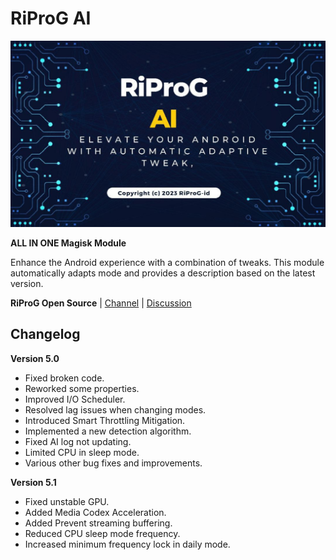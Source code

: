 # RiProG AI

![RiProG AI Banner](https://raw.githubusercontent.com/RiProG-id/RiProG-AI/main/banner.jpg)

**ALL IN ONE Magisk Module**

Enhance the Android experience with a combination of tweaks. This module automatically adapts mode and provides a description based on the latest version.

**RiProG Open Source** | [Channel](https://t.me/RiOpSo) | [Discussion](https://t.me/RiOpSoDisc)

## Changelog

**Version 5.0**

- Fixed broken code.
- Reworked some properties.
- Improved I/O Scheduler.
- Resolved lag issues when changing modes.
- Introduced Smart Throttling Mitigation.
- Implemented a new detection algorithm.
- Fixed AI log not updating.
- Limited CPU in sleep mode.
- Various other bug fixes and improvements.

**Version 5.1**

- Fixed unstable GPU.
- Added Media Codex Acceleration.
- Added Prevent streaming buffering.
- Reduced CPU sleep mode frequency.
- Increased minimum frequency lock in daily mode.
